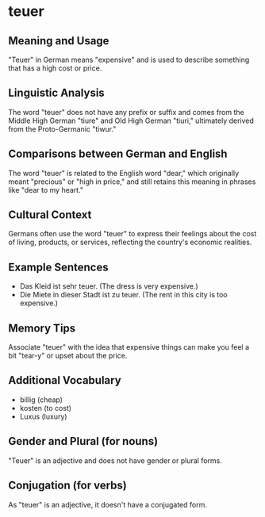 # teuer
## Meaning and Usage
"Teuer" in German means "expensive" and is used to describe something that has a high cost or price.

## Linguistic Analysis
The word "teuer" does not have any prefix or suffix and comes from the Middle High German "tiure" and Old High German "tiuri," ultimately derived from the Proto-Germanic "tiwur."

## Comparisons between German and English
The word "teuer" is related to the English word "dear," which originally meant "precious" or "high in price," and still retains this meaning in phrases like "dear to my heart."

## Cultural Context
Germans often use the word "teuer" to express their feelings about the cost of living, products, or services, reflecting the country's economic realities.

## Example Sentences
- Das Kleid ist sehr teuer. (The dress is very expensive.)
- Die Miete in dieser Stadt ist zu teuer. (The rent in this city is too expensive.)

## Memory Tips
Associate "teuer" with the idea that expensive things can make you feel a bit "tear-y" or upset about the price.

## Additional Vocabulary
- billig (cheap)
- kosten (to cost)
- Luxus (luxury)

## Gender and Plural (for nouns)
"Teuer" is an adjective and does not have gender or plural forms.

## Conjugation (for verbs)
As "teuer" is an adjective, it doesn't have a conjugated form.